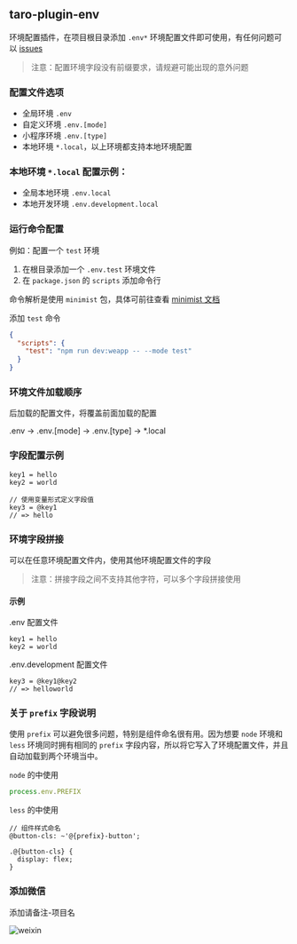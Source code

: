 ## taro-plugin-env

环境配置插件，在项目根目录添加 `.env*` 环境配置文件即可使用，有任何问题可以 [issues](https://github.com/yangtianxia/tarojs-template/issues)

> 注意：配置环境字段没有前缀要求，请规避可能出现的意外问题

### 配置文件选项
- 全局环境 `.env`
- 自定义环境 `.env.[mode]`
- 小程序环境 `.env.[type]`
- 本地环境 `*.local`，以上环境都支持本地环境配置

### 本地环境 `*.local` 配置示例：
- 全局本地环境 `.env.local`
- 本地开发环境 `.env.development.local`

### 运行命令配置
例如：配置一个 `test` 环境

1. 在根目录添加一个 `.env.test` 环境文件
2. 在 `package.json` 的 `scripts` 添加命令行

命令解析是使用 `minimist` 包，具体可前往查看 [minimist 文档](https://www.npmjs.com/package/minimist)

添加 `test` 命令
```json
{
  "scripts": {
    "test": "npm run dev:weapp -- --mode test"
  }
}
```

### 环境文件加载顺序
后加载的配置文件，将覆盖前面加载的配置

.env -> .env.[mode] -> .env.[type] -> *.local

### 字段配置示例
```
key1 = hello
key2 = world

// 使用变量形式定义字段值
key3 = @key1
// => hello
```

### 环境字段拼接
可以在任意环境配置文件内，使用其他环境配置文件的字段

> 注意：拼接字段之间不支持其他字符，可以多个字段拼接使用

#### 示例
.env 配置文件
```
key1 = hello
key2 = world
```

.env.development 配置文件
```
key3 = @key1@key2
// => helloworld
```

### 关于 `prefix` 字段说明
使用 `prefix` 可以避免很多问题，特别是组件命名很有用。因为想要 `node` 环境和 `less` 环境同时拥有相同的 `prefix` 字段内容，所以将它写入了环境配置文件，并且自动加载到两个环境当中。

`node` 的中使用
```js
process.env.PREFIX
```

`less` 的中使用
```less
// 组件样式命名
@button-cls: ~'@{prefix}-button';

.@{button-cls} {
  display: flex;
}
```

### 添加微信
添加请备注-项目名

![weixin](http://s6021rm6s.bkt.clouddn.com/weixin.jpg?imageView2/0/format/webp/q/75)
